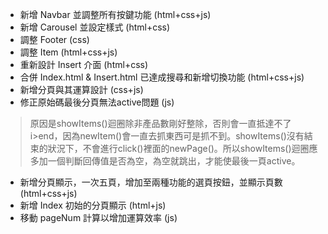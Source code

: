 - 新增 Navbar 並調整所有按鍵功能 (html+css+js)
- 新增 Carousel 並設定樣式 (html+css)
- 調整 Footer (css)
- 調整 Item (html+css+js)
- 重新設計 Insert 介面 (html+css)
- 合併 Index.html & Insert.html 已達成搜尋和新增切換功能 (html+css+js)
- 新增分頁與其運算設計 (css+js)
- 修正原始碼最後分頁無法active問題 (js)
> 原因是showItems()迴圈除非產品數剛好整除，否則會一直抵達不了 i>end，因為newItem()會一直去抓東西可是抓不到。showItems()沒有結束的狀況下，不會進行click()裡面的newPage()。所以showItems()迴圈應多加一個判斷回傳值是否為空，為空就跳出，才能使最後一頁active。
- 新增分頁顯示，一次五頁，增加至兩種功能的選頁按鈕，並顯示頁數 (html+css+js)
- 新增 Index 初始的分頁顯示 (html+js)
- 移動 pageNum 計算以增加運算效率 (js)